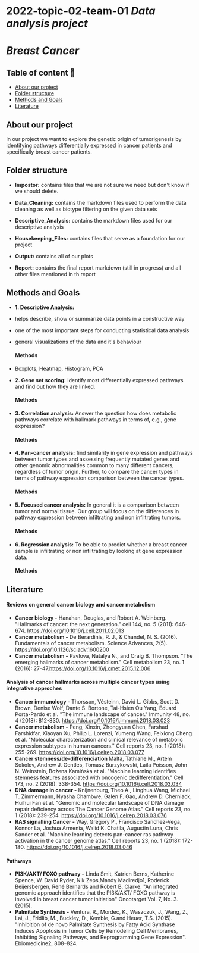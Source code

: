# 2022-topic-02-team-01                                   ***Data analysis project***

# ***Breast Cancer*** <!-- ![pink-ribbon](<iframe src="https://giphy.com/embed/dd7QLPAjyYZSNgQVNf" width="420" height="480" frameBorder="0" class="giphy-embed" allowFullScreen></iframe><p><a href="https://giphy.com/stickers/pink-ribbon-dd7QLPAjyYZSNgQVNf">via GIPHY</a></p>)  -->

## Table of content :open_book:

- [About our project](#About-our-project)
- [Folder structure](#Folder-structure)
- [Methods and Goals](#Methods-and-Goals)
- [Literature](#Literature)


## About our project

In our project we want to explore the genetic origin of tumorigenesis by identifying pathways differentially expressed in cancer patients and specifically breast cancer patients. 

<!-- add more text later  -->


## Folder structure

- **Impostor:** contains files that we are not sure we need but don't know if we should delete. 
- **Data_Cleaning:** contains the markdown files used to perform the data cleaning as well as biotype filtering on the given data sets

- **Descriptive_Analysis:** contains the markdown files used for our descriptive analysis 

- **Housekeeping_Files:** contains files that serve as a foundation for our project 

- **Output:** contains all of our plots 

- **Report:** contains the final report markdown (still in progress) and all other files mentioned in th report 


## Methods and Goals

- **1. Descriptive Analysis:** 
 - helps describe, show or summarize data points in a constructive way 
 - one of the most important steps for conducting statistical data analysis
 - general visualizations of the data and it's behaviour
 
   #### Methods
  - Boxplots, Heatmap, Histogram, PCA

- **2. Gene set scoring:** <!-- describe what it is and what we did during our analysis --> Identify most differentially expressed pathways and find out how they are linked.
 
   #### Methods
  
  
- **3. Correlation analysis:** <!-- describe what it is and what we did during our analysis --> Answer the question how does metabolic pathways correlate with hallmark pathways in terms of, e.g., gene expression?
 
   #### Methods
   

- **4. Pan-cancer analysis:** find similarity in gene expression and pathways between tumor types and assessing frequently mutated genes and other genomic abnormalities common to many different cancers, regardless of tumor origin. Further, to compare the cancer types in terms of pathway expression comparison between the cancer types.

   #### Methods
   
   

- **5. Focused cancer analysis:**  In general it is a comparison between tumor and normal tissue. Our group will focus on the differences in pathway expression between infiltrating and non infiltrating tumors.

   #### Methods


- **6. Regression analysis:** <!-- describe what it is and what we did during our analysis --> To be able to predict whether a breast cancer sample is infiltrating or non infiltrating by looking at gene expression data.

   #### Methods



## Literature

#### Reviews on general cancer biology and cancer metabolism

- **Cancer biology -** Hanahan, Douglas, and Robert A. Weinberg. "Hallmarks of cancer: the next generation." cell 144, no. 5 (2011): 646-674. https://doi.org/10.1016/j.cell.2011.02.013
- **Cancer metabolism -** De Berardinis, R. J., & Chandel, N. S. (2016). Fundamentals of cancer metabolism. Science      Advances, 2(5). https://doi.org/10.1126/sciadv.1600200
- **Cancer metabolism -** Pavlova, Natalya N., and Craig B. Thompson. "The emerging hallmarks of cancer metabolism." Cell metabolism 23, no. 1 (2016): 27-47.https://doi.org/10.1016/j.cmet.2015.12.006

#### Analysis of cancer hallmarks across multiple cancer types using integrative approches

- **Cancer immunology -** Thorsson, Vésteinn, David L. Gibbs, Scott D. Brown, Denise Wolf, Dante S. Bortone, Tai-Hsien Ou Yang, Eduard Porta-Pardo et al. "The immune landscape of cancer." Immunity 48, no. 4 (2018): 812-830. https://doi.org/10.1016/j.immuni.2018.03.023
- **Cancer metabolism -** Peng, Xinxin, Zhongyuan Chen, Farshad Farshidfar, Xiaoyan Xu, Philip L. Lorenzi, Yumeng Wang, Feixiong Cheng et al. "Molecular characterization and clinical relevance of metabolic expression subtypes in human cancers." Cell reports 23, no. 1 (2018): 255-269. https://doi.org/10.1016/j.celrep.2018.03.077
- **Cancer stemness/de-differenciation** Malta, Tathiane M., Artem Sokolov, Andrew J. Gentles, Tomasz Burzykowski, Laila Poisson, John N. Weinstein, Bożena Kamińska et al. "Machine learning identifies stemness features associated with oncogenic dedifferentiation." Cell 173, no. 2 (2018): 338-354. https://doi.org/10.1016/j.cell.2018.03.034
- **DNA damage in cancer -** Knijnenburg, Theo A., Linghua Wang, Michael T. Zimmermann, Nyasha Chambwe, Galen F. Gao, Andrew D. Cherniack, Huihui Fan et al. "Genomic and molecular landscape of DNA damage repair deficiency across The Cancer Genome Atlas." Cell reports 23, no. 1 (2018): 239-254. https://doi.org/10.1016/j.celrep.2018.03.076
- **RAS signalling Cancer -** Way, Gregory P., Francisco Sanchez-Vega, Konnor La, Joshua Armenia, Walid K. Chatila, Augustin Luna, Chris Sander et al. "Machine learning detects pan-cancer ras pathway activation in the cancer genome atlas." Cell reports 23, no. 1 (2018): 172-180. https://doi.org/10.1016/j.celrep.2018.03.046

#### Pathways 

- **PI3K/AKT/ FOXO pathway -** Linda Smit, Katrien Berns, Katherine Spence, W. David Ryder, Nik Zeps,Mandy Madiredjo1, Roderick Beijersbergen, René Bernards and Robert B. Clarke. "An integrated genomic approach identifies that the PI3K/AKT/ FOXO pathway is involved in breast cancer tumor initiation" Oncotarget Vol. 7, No. 3. (2015).
- **Palmitate Synthesis -** Ventura, R., Mordec, K., Waszczuk, J., Wang, Z., Lai, J., Fridlib, M., Buckley, D., Kemble, G.and Heuer, T.S. (2015). "Inhibition of de novo Palmitate Synthesis by Fatty Acid Synthase Induces Apoptosis in Tumor Cells by Remodeling Cell Membranes, Inhibiting Signaling Pathways, and Reprogramming Gene Expression". Ebiomedicine2, 808–824.
